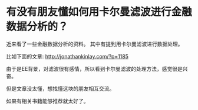 # 有没有朋友懂如何用卡尔曼滤波进行金融数据分析的？


近来看了一些金融数据分析的资料。
其中有提到用卡尔曼滤波进行数据处理。

比如下面的文章:
http://jonathankinlay.com/?p=1185

由于是EE背景，对滤波很有感情，所以看到卡尔曼滤波的处理方法，感觉很是兴奋。

但是文章没太懂，想找懂这块的朋友相互交流。

如果有相关书籍能够推荐就太好了。

